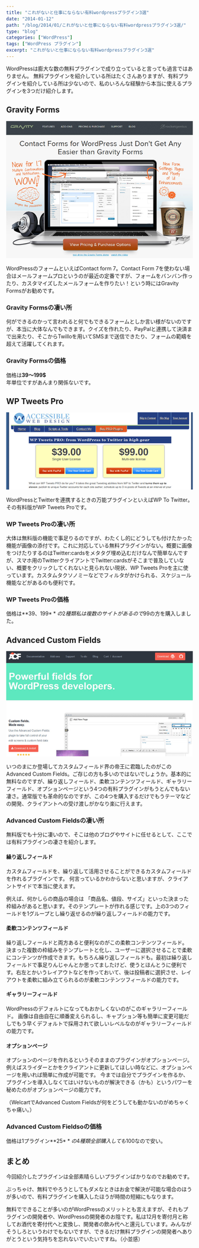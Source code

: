 ```yaml
---
title: "これがないと仕事にならない有料wordpressプラグイン3選"
date: "2014-01-12"
path: "/blog/2014/01/これがないと仕事にならない有料wordpressプラグイン3選/"
type: "blog"
categories: ["WordPress"]
tags: ["WordPress プラグイン"]
excerpt: "これがないと仕事にならない有料wordpressプラグイン3選"
---
```


WordPressは膨大な数の無料プラグインで成り立っていると言っても過言ではありません。 無料プラグインを紹介している所はたくさんありますが、有料プラグインを紹介している所は少ないので、私のいろんな経験から本当に使えるプラグインを3つだけ紹介します。

## Gravity Forms

[![Gravity Forms](gravity_forms.jpg)](http://www.gravityforms.com/)

WordPressのフォームといえばContact form 7。Contact Form 7を使わない場合はメールフォームプロというのが最近の定番ですが、フォームをバンバン作ったり、カスタマイズしたメールフォームを作りたい！という時にはGravity Formsがお勧めです。

### Gravity Formsの凄い所

何ができるのかって言われると何でもできるフォームとしか言い様がないのですが、本当に大体なんでもできます。クイズを作れたり、PayPalと連携して決済まで出来たり、そこからTwilloを用いてSMSまで送信できたり、フォームの範疇を超えて活躍してくれます。

### Gravity Formsの価格

価格は**39～199$**  
 年単位ですがあんまり関係ないです。

## WP Tweets Pro

[![WP Tweets Pro](wp_to_twitter.jpg)](https://www.joedolson.com/articles/wp-tweets-pro/)

WordPressとTwitterを連携するときの万能プラグインといえばWP To Twitter。その有料版がWP Tweets Proです。

### WP Tweets Proの凄い所

大体は無料版の機能で事足りるのですが、わたくし的にどうしても付けたかった機能が画像の添付です。これに対応している無料プラグインがない。概要に画像をつけたりするのはTwitter:cardsをメタタグ埋め込むだけなんで簡単なんですが、スマホ用のTwitterクライアントでTwitter:cardsがそこまで普及していない、概要をクリックしてくれないと見られない現状、WP Tweets Proを主に使っています。カスタムタクソノミーなどでフィルタがかけられる、スケジュール機能などがあるのも便利です。

### WP Tweets Proの価格

価格は**39、199$**の2種類   
 私は複数のサイトがあるので99$の方を購入しました。

## Advanced Custom Fields

[![Advanced Custom fields](advanced_custom.jpg)](http://www.advancedcustomfields.com/)

いつのまにか登場してカスタムフィールド界の帝王に君臨したのがこのAdvanced Custom Fields。ご存じの方も多いのではないでしょうか。基本的に無料なのですが、繰り返しフィールド、柔軟コンテンツフィールド、ギャラリーフィールド、オプションページという4つの有料プラグインがもうとんでもない凄さ。通常版でも革命的なのですが、この4つを購入するだけでもうテーマなどの開発、クライアントへの受け渡しがかなり楽に行えます。

### Advanced Custom Fieldsの凄い所

無料版でも十分に凄いので、そこは他のブログやサイトに任せるとして、ここでは有料プラグインの凄さを紹介します。

#### 繰り返しフィールド

カスタムフィールドを、繰り返して活用させることができるカスタムフィールドを作れるプラグインです。 何言っているかわからないと思いますが、クライアントサイドで本当に使えます。

例えば、何かしらの商品の場合は 「商品名、値段、サイズ」といった決まった枠組みがあると思います。そのテンプレートが作れる感じです。上の3つのフィールドを1グループとし繰り返せるのが繰り返しフィールドの能力です。

#### 柔軟コンテンツフィールド

繰り返しフィールドと両方あると便利なのがこの柔軟コンテンツフィールド。 決まった複数の枠組みをテンプレートと化し、ユーザーに選択させることで柔軟にコンテンツが作成できます。もちろん繰り返しフィールドも。最初は繰り返しフィールドで事足りんじゃんとか思ってましたけど、使うとほんとうに便利です。右左とかいうレイアウトなどを作っておいて、後は投稿者に選択させ、レイアウトを柔軟に組み立てられるのが柔軟コンテンツフィールドの能力です。

#### ギャラリーフィールド

WordPressのデフォルトになってもおかしくないのがこのギャラリーフィールド。 画像は自由自在に順番変えられるし、キャプション等も簡単に変更可能だしでもう早くデフォルトで採用されて欲しいレベルなのがギャラリーフィールドの能力です。

#### オプションページ

オプションのページを作れるというそのままのプラグインがオプションページ。 例えばスライダーとかをクライアントに更新してほしい時などに、オプションページを用いれば簡単に作成が可能です。 今までは自分でプラグインを作るか、プラグインを導入しなくてはいけないものが解決できる（かも）というパワーを秘めたのがオプションページの能力です。

（WelcartでAdvanced Custom Fieldsが何をどうしても動かないのがめちゃくちゃ痛い。）

### Advanced Custom Fieldsoの価格

価格は1プラグイン**25$**の4種類   
 全部購入しても100$なので安い。

## まとめ

今回紹介したプラグインは全部素晴らしいプラグインばかりなのでお勧めです。

ぶっちゃけ、無料でやろうとしてもダメなときはお金で解決が可能な場合のほうが多いので、有料プラグインを購入したほうが時間の短縮にもなります。

無料でできることが多いのがWordPressのメリットとも言えますが、それもプラグインの開発者や、WordPressの開発者のお陰です。私は12月を寄付月と称してお酒代を寄付代へと変換し、開発者の飲み代へと還元しています。みんながそうしろというわけでもないですが、できるだけ無料プラグインの開発者へありがとうという気持ちを忘れないでいたいですね。（小並感）
